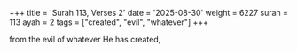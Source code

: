 +++
title = 'Surah 113, Verses 2'
date = '2025-08-30'
weight = 6227
surah = 113
ayah = 2
tags = ["created", "evil", "whatever"]
+++

from the evil of whatever He has created,